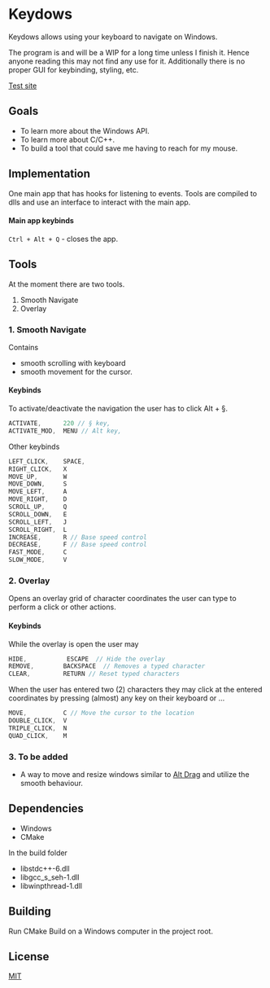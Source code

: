 # Keydows
Keydows allows using your keyboard to navigate on Windows.

The program is and will be a WIP for a long time unless I finish it. Hence anyone reading this may not find any use for it. Additionally there is no proper GUI for keybinding, styling, etc.

[Test site](https://www.tandfonline.com/doi/full/10.1080/15548627.2015.1100356#d1e57487)

## Goals
- To learn more about the Windows API.
- To learn more about C/C++.
- To build a tool that could save me having to reach for my mouse.

## Implementation
One main app that has hooks for listening to events.
Tools are compiled to dlls and use an interface to interact with the main app.

#### Main app keybinds
`Ctrl + Alt + Q` - closes the app.

## Tools
At the moment there are two tools.
1. Smooth Navigate
2. Overlay 

### 1. Smooth Navigate
Contains
- smooth scrolling with keyboard
- smooth movement for the cursor.

#### Keybinds
To activate/deactivate the navigation the user has to click Alt + §.
```cpp
ACTIVATE,      220 // § key,
ACTIVATE_MOD,  MENU // Alt key,
```

Other keybinds
```cpp
LEFT_CLICK,    SPACE,
RIGHT_CLICK,   X
MOVE_UP,       W
MOVE_DOWN,     S
MOVE_LEFT,     A
MOVE_RIGHT,    D
SCROLL_UP,     Q
SCROLL_DOWN,   E
SCROLL_LEFT,   J
SCROLL_RIGHT,  L
INCREASE,      R // Base speed control
DECREASE,      F // Base speed control
FAST_MODE,     C
SLOW_MODE,     V
```


### 2. Overlay
Opens an overlay grid of character coordinates the user can type to perform a click or other actions.

#### Keybinds
While the overlay is open the user may
```cpp
HIDE,           ESCAPE  // Hide the overlay
REMOVE,        BACKSPACE  // Removes a typed character
CLEAR,         RETURN // Reset typed characters
```
When the user has entered two (2) characters they may
click at the entered coordinates by pressing (almost) any key on their keyboard or ...
```cpp
MOVE,          C // Move the cursor to the location
DOUBLE_CLICK,  V
TRIPLE_CLICK,  N
QUAD_CLICK,    M
```

### 3. To be added
- A way to move and resize windows similar to [Alt Drag](https://stefansundin.github.io/altdrag/) and utilize the smooth behaviour.

## Dependencies
- Windows
- CMake

In the build folder
- libstdc++-6.dll
- libgcc_s_seh-1.dll
- libwinpthread-1.dll

## Building
Run CMake Build on a Windows computer in the project root.

## License
[MIT](https://choosealicense.com/licenses/mit/)